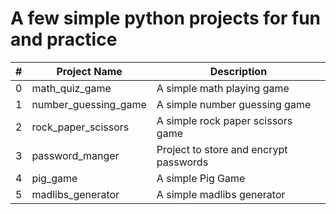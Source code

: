 # A few simple python projects for fun and practice

| # | Project Name          |           Description                         | 
|---|----------------       |   --------------------------------------      |
| 0 | math_quiz_game        | A simple math playing game                    | 
| 1 | number_guessing_game  | A simple number guessing game                 | 
| 2 | rock_paper_scissors   | A simple rock paper scissors game             | 
| 3 | password_manger       | Project to store and encrypt passwords        | 
| 4 | pig_game              | A simple Pig Game                             | 
| 5 | madlibs_generator     | A simple madlibs generator                    | 